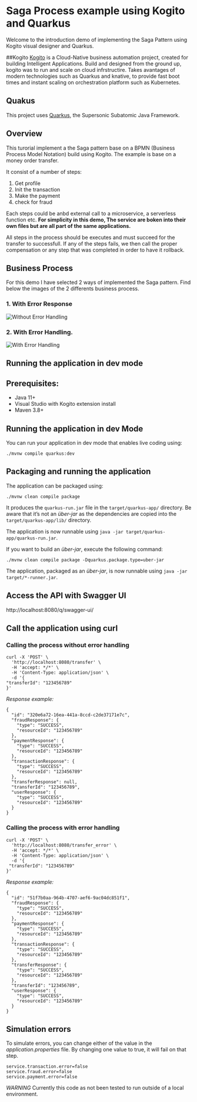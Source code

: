 # Saga Process example using Kogito and Quarkus

Welcome to the introduction demo of implementing the Saga Pattern using Kogito visual designer and Quarkus.

##Kogito
[Kogito](https://kogito.kie.org/) is a Cloud-Native business automation project, created for building Intelligent Applications. Build and designed from the ground up, kogito was to run and scale on cloud infrstructire.  Takes avantages of modern technologies such as Quarkus and knative, to provide fast boot times and instant scaling on orchestration platform such as Kubernetes.


## Quakus
This project uses [Quarkus](https://quarkus.io/), the Supersonic Subatomic Java Framework.


## Overview

This turorial implement a the Saga pattern base on a BPMN (Business Process Model Notation)  build using Kogito. The example is base on a money order transfer.  

It consist of a number of steps:
1. Get profile
1. Init the transaction
1. Make the payment
1. check for fraud

Each steps could be anbd external call to a microservice, a serverless function etc. 
__For simplicity in this demo, The service are boken into their own files but are all part of the same applications.__


All steps in the process should be executes and must succeed for the transfer to successfull. If any of the steps fails, we then call the proper compensation or any step that was completed in order to have it rollback.


## Business Process

For this demo I have selected 2 ways of implemented the Saga pattern. Find below the images of the 2 differents business process.

### 1. With Error Response
![Without Error Handling](docs/images/transfer-bpmn2.png)

### 2. With Error Handling.
![With Error Handling](docs/images/transfer-error-handling-bpmn2.png)
## Running the application in dev mode



## Prerequisites:
* Java 11+
* Visual Studio with Kogito extension install
* Maven 3.8+


## Running the application in dev Mode

You can run your application in dev mode that enables live coding using:
```shell script
./mvnw compile quarkus:dev
```

## Packaging and running the application

The application can be packaged using:
```shell script
./mvnw clean compile package
```
It produces the `quarkus-run.jar` file in the `target/quarkus-app/` directory.
Be aware that it’s not an _über-jar_ as the dependencies are copied into the `target/quarkus-app/lib/` directory.

The application is now runnable using `java -jar target/quarkus-app/quarkus-run.jar`.

If you want to build an _über-jar_, execute the following command:
```shell script
./mvnw clean compile package -Dquarkus.package.type=uber-jar
```

The application, packaged as an _über-jar_, is now runnable using `java -jar target/*-runner.jar`.



## Access the API with Swagger UI
http://localhost:8080/q/swagger-ui/

## Call the application using curl



### Calling the process without error handling
```
curl -X 'POST' \
  'http://localhost:8080/transfer' \
  -H 'accept: */*' \
  -H 'Content-Type: application/json' \
  -d '{
"transferId": "123456789"
}'
```

_Response example:_
```
{
  "id": "320e6a72-16ea-441a-8ccd-c2de37171e7c",
  "fraudResponse": {
    "type": "SUCCESS",
    "resourceId": "123456789"
  },
  "paymentResponse": {
    "type": "SUCCESS",
    "resourceId": "123456789"
  },
  "transactionResponse": {
    "type": "SUCCESS",
    "resourceId": "123456789"
  },
  "transferResponse": null,
  "transferId": "123456789",
  "userResponse": {
    "type": "SUCCESS",
    "resourceId": "123456789"
  }
}
```



### Calling the process with error handling
```
curl -X 'POST' \
  'http://localhost:8080/transfer_error' \
  -H 'accept: */*' \
  -H 'Content-Type: application/json' \
  -d '{
 "transferId": "123456789"
}'
```

_Response example:_
```
{
  "id": "51f7b0aa-964b-4707-aef6-9ac04dc851f1",
  "fraudResponse": {
    "type": "SUCCESS",
    "resourceId": "123456789"
  },
  "paymentResponse": {
    "type": "SUCCESS",
    "resourceId": "123456789"
  },
  "transactionResponse": {
    "type": "SUCCESS",
    "resourceId": "123456789"
  },
  "transferResponse": {
    "type": "SUCCESS",
    "resourceId": "123456789"
  },
  "transferId": "123456789",
  "userResponse": {
    "type": "SUCCESS",
    "resourceId": "123456789"
  }
}
```

## Simulation errors

To simulate errors, you can change either of the value in the _application.properties_ file. By changing one value to true, it will fail on that step.

```
service.transaction.error=false
service.fraud.error=false
service.payment.error=false
```


_WARNING_ Currently this code as not been tested to run outside of a local environment.